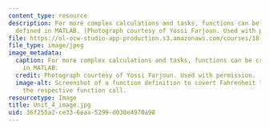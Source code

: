 ```yaml
---
content_type: resource
description: For more complex calculations and tasks, functions can be created and
  defined in MATLAB. (Photograph courtesy of Yossi Farjoun. Used with permission.)
file: https://ol-ocw-studio-app-production.s3.amazonaws.com/courses/18-s997-introduction-to-matlab-programming-fall-2011/36f255a2ce336eaa5299d030e4970a98_Unit_4_image.jpg
file_type: image/jpeg
image_metadata:
  caption: For more complex calculations and tasks, functions can be created and defined
    in MATLAB.
  credit: Photograph courtesy of Yossi Farjoun. Used with permission.
  image-alt: Screenshot of a function definition to covert Fahrenheit to Celsius and
    the respective function call.
resourcetype: Image
title: Unit_4_image.jpg
uid: 36f255a2-ce33-6eaa-5299-d030e4970a98
---
```

